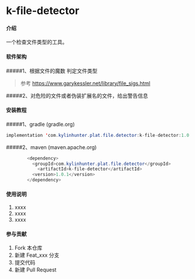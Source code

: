 # k-file-detector

#### 介绍

一个检查文件类型的工具。

#### 软件架构

#####1、根据文件的魔数 判定文件类型  
> 参考 https://www.garykessler.net/library/file_sigs.html

#####2、对危险的文件或者伪装扩展名的文件，给出警告信息

#### 安装教程

#####1、gradle (gradle.org)
```java
implementation 'com.kylinhunter.plat.file.detector:k-file-detector:1.0.1'
```
#####2、maven (maven.apache.org)
```java
        <dependency>
          <groupId>com.kylinhunter.plat.file.detector</groupId>
            <artifactId>k-file-detector</artifactId>
          <version>1.0.1</version>
        </dependency>
```


#### 使用说明

1. xxxx
2. xxxx
3. xxxx

#### 参与贡献

1. Fork 本仓库
2. 新建 Feat_xxx 分支
3. 提交代码
4. 新建 Pull Request

